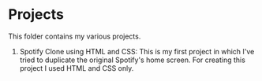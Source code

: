 # Projects
This folder contains my various projects.

1. Spotify Clone using HTML and CSS: This is my first project in which I've tried to duplicate the original Spotify's home screen. For creating this project I used HTML and CSS only. 
